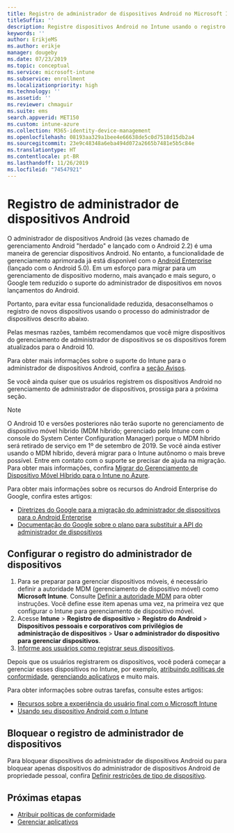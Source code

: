 ```yaml
---
title: Registro de administrador de dispositivos Android no Microsoft Intune
titleSuffix: ''
description: Registre dispositivos Android no Intune usando o registro de administrador de dispositivos.
keywords: ''
author: ErikjeMS
ms.author: erikje
manager: dougeby
ms.date: 07/23/2019
ms.topic: conceptual
ms.service: microsoft-intune
ms.subservice: enrollment
ms.localizationpriority: high
ms.technology: ''
ms.assetid: ''
ms.reviewer: chmaguir
ms.suite: ems
search.appverid: MET150
ms.custom: intune-azure
ms.collection: M365-identity-device-management
ms.openlocfilehash: 08193aa329a1bee4e66638de5c0d7518d15db2a4
ms.sourcegitcommit: 23e9c48348a6eba494d072a2665b7481e5b5c84e
ms.translationtype: HT
ms.contentlocale: pt-BR
ms.lasthandoff: 11/26/2019
ms.locfileid: "74547921"
---
```

# <a name="android-device-administrator-enrollment"></a>Registro de administrador de dispositivos Android

O administrador de dispositivos Android (às vezes chamado de gerenciamento Android "herdado" e lançado com o Android 2.2) é uma maneira de gerenciar dispositivos Android. No entanto, a funcionalidade de gerenciamento aprimorada já está disponível com o [Android Enterprise](https://www.android.com/enterprise/management/) (lançado com o Android 5.0). Em um esforço para migrar para um gerenciamento de dispositivo moderno, mais avançado e mais seguro, o Google tem reduzido o suporte do administrador de dispositivos em novos lançamentos do Android.

Portanto, para evitar essa funcionalidade reduzida, desaconselhamos o registro de novos dispositivos usando o processo do administrador de dispositivos descrito abaixo.

Pelas mesmas razões, também recomendamos que você migre dispositivos do gerenciamento de administrador de dispositivos se os dispositivos forem atualizados para o Android 10. 

Para obter mais informações sobre o suporte do Intune para o administrador de dispositivos Android, confira a [seção Avisos](../fundamentals/whats-new.md#decreasing-support-for-android-device-administrator).

Se você ainda quiser que os usuários registrem os dispositivos Android no gerenciamento de administrador de dispositivos, prossiga para a próxima seção.  


> [!Note]  
> O Android 10 e versões posteriores não terão suporte no gerenciamento de dispositivo móvel híbrido (MDM híbrido; gerenciado pelo Intune com o console do System Center Configuration Manager) porque o MDM híbrido será retirado de serviço em 1º de setembro de 2019. Se você ainda estiver usando o MDM híbrido, deverá migrar para o Intune autônomo o mais breve possível. Entre em contato com o suporte se precisar de ajuda na migração. Para obter mais informações, confira [Migrar do Gerenciamento de Dispositivo Móvel Híbrido para o Intune no Azure](https://aka.ms/hybrid_notification).

Para obter mais informações sobre os recursos do Android Enterprise do Google, confira estes artigos:
- [Diretrizes do Google para a migração do administrador de dispositivos para o Android Enterprise](http://static.googleusercontent.com/media/android.com/en/enterprise/static/2016/pdfs/enterprise/Android-Enterprise-Migration-Bluebook_2019.pdf)
- [Documentação do Google sobre o plano para substituir a API do administrador de dispositivos](https://developers.google.com/android/work/device-admin-deprecation)


## <a name="set-up-device-administrator-enrollment"></a>Configurar o registro do administrador de dispositivos

1. Para se preparar para gerenciar dispositivos móveis, é necessário definir a autoridade MDM (gerenciamento de dispositivo móvel) como **Microsoft Intune**. Consulte [Definir a autoridade MDM](../fundamentals/mdm-authority-set.md) para obter instruções. Você define esse item apenas uma vez, na primeira vez que configurar o Intune para gerenciamento de dispositivo móvel.
2. Acesse **Intune** > **Registro de dispositivo** > **Registro do Android** > **Dispositivos pessoais e corporativos com privilégios de administração de dispositivos** > **Usar o administrador do dispositivo para gerenciar dispositivos**.
3. [Informe aos usuários como registrar seus dispositivos](/intune-user-help/enroll-your-device-in-intune-android).  

Depois que os usuários registrarem os dispositivos, você poderá começar a gerenciar esses dispositivos no Intune, por exemplo, [atribuindo políticas de conformidade](../protect/compliance-policy-create-android.md), [gerenciando aplicativos](../apps/app-management.md) e muito mais.

Para obter informações sobre outras tarefas, consulte estes artigos:
- [Recursos sobre a experiência do usuário final com o Microsoft Intune](../fundamentals/end-user-educate.md)
- [Usando seu dispositivo Android com o Intune](https://docs.microsoft.com/intune-user-help/using-your-android-device-with-intune)


## <a name="block-device-administrator-enrollment"></a>Bloquear o registro de administrador de dispositivos
Para bloquear dispositivos do administrador de dispositivos Android ou para bloquear apenas dispositivos do administrador de dispositivos Android de propriedade pessoal, confira [Definir restrições de tipo de dispositivo](enrollment-restrictions-set.md).



## <a name="next-steps"></a>Próximas etapas
- [Atribuir políticas de conformidade](../protect/compliance-policy-create-android.md)
- [Gerenciar aplicativos](../apps/app-management.md)
